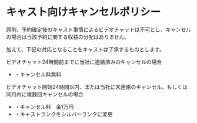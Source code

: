 # キャスト向けキャンセルポリシー

原則、予約確定後のキャスト事情によるビデオチャットは不可とし、キャンセルの場合は当該予約に関する収益の分配はありません。

加えて、下記の対応となることをキャストは了承するものとします。


ビデオチャット24時間前までに当社に連絡済みのキャンセルの場合

- ・キャンセル料無料

ビデオチャット開始24時間以内、または当社に未連絡のキャンセル、もしくは同月内に複数回キャンセルの場合

- ・キャンセル料　金1万円
- ・キャストランクをシルバーランクに変更